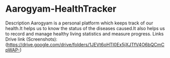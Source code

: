 # Aarogyam-HealthTracker
Description
Aarogyam is a personal platform which keeps track of our health.It helps us to know the status of the diseases caused.It also helps us to record and manage healthy living statistics and measure progress.
Links
Drive link (Screenshots): (https://drive.google.com/drive/folders/1JEVt6oHTI0Ex5jXJTfV4O6bQCmCpWAP-)

